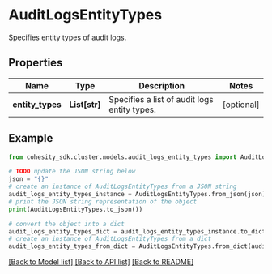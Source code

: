 # AuditLogsEntityTypes

Specifies entity types of audit logs.

## Properties

Name | Type | Description | Notes
------------ | ------------- | ------------- | -------------
**entity_types** | **List[str]** | Specifies a list of audit logs entity types. | [optional] 

## Example

```python
from cohesity_sdk.cluster.models.audit_logs_entity_types import AuditLogsEntityTypes

# TODO update the JSON string below
json = "{}"
# create an instance of AuditLogsEntityTypes from a JSON string
audit_logs_entity_types_instance = AuditLogsEntityTypes.from_json(json)
# print the JSON string representation of the object
print(AuditLogsEntityTypes.to_json())

# convert the object into a dict
audit_logs_entity_types_dict = audit_logs_entity_types_instance.to_dict()
# create an instance of AuditLogsEntityTypes from a dict
audit_logs_entity_types_from_dict = AuditLogsEntityTypes.from_dict(audit_logs_entity_types_dict)
```
[[Back to Model list]](../README.md#documentation-for-models) [[Back to API list]](../README.md#documentation-for-api-endpoints) [[Back to README]](../README.md)


